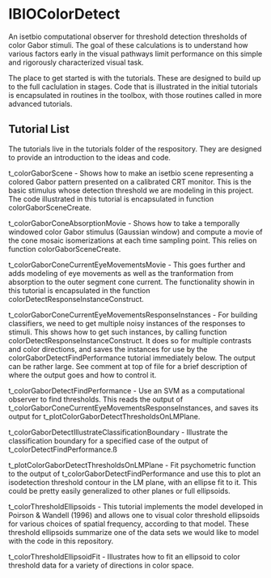 # IBIOColorDetect

An isetbio computational observer for threshold detection thresholds of color Gabor stimuli.  The goal of these calculations is to understand how various factors early in the visual pathways limit performance on this simple and rigorously characterized visual task.

The place to get started is with the tutorials.  These are designed to build up to the full caclulation in stages.  Code that is illustrated in the initial tutorials is encapsulated in routines in the toolbox, with those routines called in more advanced tutorials.

## Tutorial List

The tutorials live in the tutorials folder of the respository.  They are designed to provide an introduction to the ideas and code.

t_colorGaborScene - Shows how to make an isetbio scene representing a colored Gabor pattern presented on a calibrated CRT monitor.  This is the basic stimulus whose detection threshold we are modeling in this project.  The code illustrated in this tutorial is encapsulated in function colorGaborSceneCreate.

t_colorGaborConeAbsorptionMovie - Shows how to take a temporally windowed color Gabor stimulus (Gaussian window) and compute a movie of the cone mosaic isomerizations at each time sampling point.  This relies on function colorGaborSceneCreate.

t_colorGaborConeCurrentEyeMovementsMovie - This goes further and adds modeling of eye movements as well as the tranformation from absorption to the outer segment cone current.  The functionality showin in this tutorial is encapsulated in the function colorDetectResponseInstanceConstruct.

t_colorGaborConeCurrentEyeMovementsResponseInstances - For building classifiers, we need to get multiple noisy instances of the responses to stimuli.  This shows how to get such instances, by calling function colorDetectResponseInstanceConstruct.  It does so for multiple contrasts and color directions, and saves the instances for use by the colorGaborDetectFindPerformance tutorial immediately below.  The output can be rather large.  See comment at top of file for a brief description of where the output goes and how to control it.

t_colorGaborDetectFindPerformance - Use an SVM as a computational observer to find thresholds.  This reads the output of t_colorGaborConeCurrentEyeMovementsResponseInstances, and saves its output for t_plotColorGaborDetectThresholdsOnLMPlane.

t_colorGaborDetectIllustrateClassificationBoundary - Illustrate the classification boundary for a specified case of the output of t_colorDetectFindPerformance.ß

t_plotColorGaborDetectThresholdsOnLMPlane - Fit psychometric function to the output of t_colorGaborDetectFindPerformance and use this to plot an isodetection threshold contour in the LM plane, with an ellipse fit to it.  This could be pretty easily generalized to other planes or full ellipsoids.

t_colorThresholdEllipsoids - This tutorial implements the model developed in Poirson & Wandell (1996) and allows one to visual color threshold ellipsoids for various choices of spatial frequency, according to that model.  These threshold ellipsoids summarize one of the data sets we would like to model with the code in this repository.

t_colorThresholdEllipsoidFit - Illustrates how to fit an ellipsoid to color threshold data for a variety of directions in color space.
